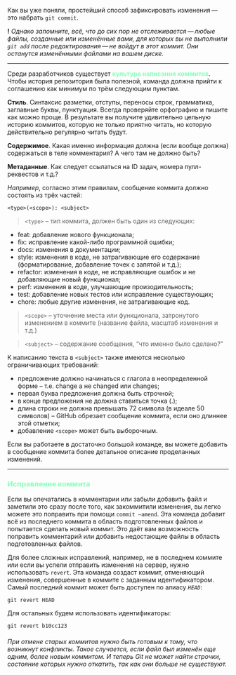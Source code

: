 Как вы уже поняли, простейший способ зафиксировать изменения — это набрать `git commit`.

__!__ _Однако запомните, всё, что до сих пор не отслеживается — любые файлы, созданные или изменённые вами, для которых вы не выполнили `git add` после редактирования — не войдут в этот коммит. Они останутся изменёнными файлами на вашем диске._

---
Среди разработчиков существует __<span style="color:#8FB">культура написания коммитов__. Чтобы история репозитория была полезной, команда должна прийти к соглашению как минимум по трём следующим пунктам.

__Стиль__. Синтаксис разметки, отступы, переносы строк, грамматика, заглавные буквы, пунктуация. Всегда проверяйте орфографию и пишите как можно проще. В результате вы получите удивительно цельную историю коммитов, которую не только приятно читать, но которую действительно регулярно читать  будут.

__Содержимое__. Какая именно информация должна (если вообще должна) содержаться в теле комментария? А чего там не должно быть?

__Метаданные__. Как следует ссылаться на ID задач, номера пулл-реквестов и т.д.?

_Например_, согласно этим правилам, сообщение коммита должно состоять из трёх частей:

    <type>(<scope>): <subject>
>`<type>` – тип коммита, должен быть один из следующих:
* feat: добавление нового функционала;
* fix: исправление какой-либо программной ошибки;
* docs: изменения в документации;
* style: изменения в коде, не затрагивающие его содержание (форматирование, добавление точек с запятой и т.д.);
* refactor: изменения в коде, не исправляющие ошибок и не добавляющие новый функционал;
* perf: изменения в коде, улучшающие произодительность;
* test: добавление новых тестов или исправление существующих;
* chore: любые другие изменения, не затрагивающие код.

>`<scope>` – уточнение места или функционала, затронутого изменением в коммите (название файла, масштаб изменения и т.д.)

>`<subject>` – содержание сообщения, “что именно было сделано?”

К написанию текста в `<subject>` также имеются несколько ограничивающих требований:

* предложение должно начинаться с глагола в неопределенной форме – т.е. change а не changed или changes;
* первая буква предложения должна быть строчной;
* в конце предложения не должна ставиться точка (.);
* длина строки не должна превышать 72 символа (в идеале 50 символов) – GitHub обрезает сообщение коммита, если оно длиннее этой отметки;
* добавление `<scope>` может быть выборочным.

Если вы работаете в достаточно большой команде, вы можете добавить в сообщение коммита более детальное описание проделанных изменений. 

---
### <span style="color:#8FB">Исправление коммита
Если вы опечатались в комментарии или забыли добавить файл и заметили это сразу после того, как закоммитили изменения, вы легко можете это поправить при помощи `commit —amend`. Эта команда добавит всё из последнего коммита в область подготовленных файлов и попытается сделать новый коммит. Это даёт вам возможность поправить комментарий или добавить недостающие файлы в область подготовленных файлов.

Для более сложных исправлений, например, не в последнем коммите или если вы успели отправить изменения на сервер, нужно использовать `revert`. Эта команда создаст коммит, отменяющий изменения, совершенные в коммите с заданным идентификатором.
Самый последний коммит может быть доступен по алиасу _`HEAD`_:

    git revert HEAD
Для остальных будем использовать идентификаторы:

    git revert b10cc123

###### При отмене старых коммитов нужно быть готовым к тому, что возникнут конфликты. Такое случается, если файл был изменён еще одним, более новым коммитом. И теперь Git не может найти строчки, состояние которых нужно откатить, так как они больше не существуют.
